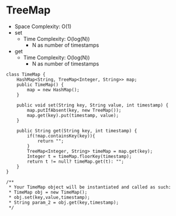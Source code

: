 # TreeMap
* Space Complexity: O(1)
* set
	* Time Complexity: O(log(N))
		* N as number of timestamps
* get
	* Time Complexity: O(log(N))
		* N as number of timestamps		
```
class TimeMap {
    HashMap<String, TreeMap<Integer, String>> map;
    public TimeMap() {
        map = new HashMap();
    }
    
    public void set(String key, String value, int timestamp) {
        map.putIfAbsent(key, new TreeMap());
        map.get(key).put(timestamp, value);
    } 
    
    public String get(String key, int timestamp) {
        if(!map.containsKey(key)){
            return "";
        }
        TreeMap<Integer, String> timeMap = map.get(key);
        Integer t = timeMap.floorKey(timestamp);
        return t != null? timeMap.get(t): "";
    }
}
```
```
/**
 * Your TimeMap object will be instantiated and called as such:
 * TimeMap obj = new TimeMap();
 * obj.set(key,value,timestamp);
 * String param_2 = obj.get(key,timestamp);
 */
```